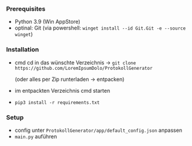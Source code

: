 ### Prerequisites

* Python 3.9 (Win AppStore)
* optinal: Git (via powershell:  `winget install --id Git.Git -e --source winget`)

### Installation

* cmd cd in das wünschte Verzeichnis -> `git clone https://github.com/LoremIpsumDolo/ProtokollGenerator`

    (oder alles per Zip runterladen -> entpacken)


* im entpackten Verzeichnis cmd starten 
* `pip3 install -r requirements.txt`


 ### Setup
 
 * config unter `ProtokollGenerator/app/default_config.json` anpassen
 * `main.py` auführen
